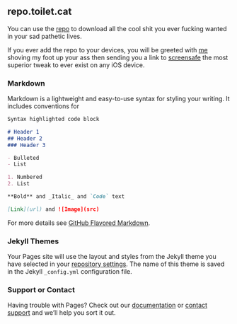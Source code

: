 ## repo.toilet.cat

You can use the [repo](https://toilet.cat) to download all the cool shit you ever fucking wanted in your sad pathetic lives.

If you ever add the repo to your devices, you will be greeted with [me](https://shorturl.at/grswB) shoving my foot up your ass then sending you a link to [screensafe](https://twitter.com/kushdabush) the most superior tweak to ever exist on any iOS device.

### Markdown

Markdown is a lightweight and easy-to-use syntax for styling your writing. It includes conventions for

```markdown
Syntax highlighted code block

# Header 1
## Header 2
### Header 3

- Bulleted
- List

1. Numbered
2. List

**Bold** and _Italic_ and `Code` text

[Link](url) and ![Image](src)
```

For more details see [GitHub Flavored Markdown](https://guides.github.com/features/mastering-markdown/).

### Jekyll Themes

Your Pages site will use the layout and styles from the Jekyll theme you have selected in your [repository settings](https://github.com/parrow-root/parrow-root.github.io/settings). The name of this theme is saved in the Jekyll `_config.yml` configuration file.

### Support or Contact

Having trouble with Pages? Check out our [documentation](https://help.github.com/categories/github-pages-basics/) or [contact support](https://github.com/contact) and we’ll help you sort it out.
